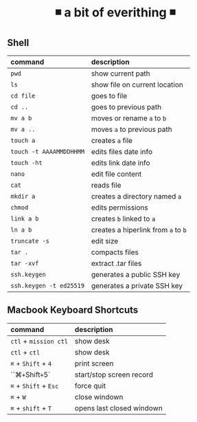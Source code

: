<h1 align="center"> ◾ a bit of everithing ◾ </h1>

## Shell

|command|description|
|:---|:---|
|`pwd`| show current path |
|`ls`| show file on current location|
|`cd file`| goes to file|
|`cd ..`| goes to previous path|
|`mv a b`| moves or rename `a` to `b`|
|`mv a ..`| moves `a` to previous path |
|`touch a`| creates `a` file |
|`touch -t AAAAMMDDHHMM`| edits files date info |
|`touch -ht`| edits link date info |
|`nano`| edit file content|
|`cat`| reads file|
|`mkdir a`| creates a directory named `a` |
|`chmod`| edits permissions|
|`link a b`| creates `b` linked to `a`|
|`ln a b`| creates a hiperlink from `a` to `b`|
|`truncate -s`| edit size |
|`tar .`| compacts files|
|`tar -xvf`| extract .tar files |
|`ssh.keygen`| generates a public SSH key|
|`ssh.keygen -t ed25519`| generates a private SSH key|

## Macbook Keyboard Shortcuts

|command|description|
|:---|:---|
|`ctl` + `mission ctl`| show desk |
|`ctl` + `ctl`| show desk |
|`⌘` + `Shift` + `4`| print screen|
|``⌘` + `Shift` + `5`| start/stop screen record|
|`⌘` + `Shift` + `Esc`| force quit|
|`⌘` + `W`| close windown|
|`⌘` + `shift` + `T`| opens last closed windown |

